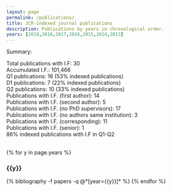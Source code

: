 ```yaml
---
layout: page
permalink: /publications/
title: JCR-indexed journal publications
description: Publications by years in chronological order.
years: [2019,2018,2017,2016,2015,2014,2013]
---
```

Summary:
<div class="wrapper">
Total publications with I.F: 30 <br>
Accumulated I.F.: 101,466 <br>
Q1 publications: 16 (53% indexed publications) <br>
D1 publications: 7 (22% indexed publications) <br>
Q2 publications: 10 (33% indexed publications) <br>
Publications with I.F. (first author): 14<br>
Publications with I.F. (second author): 5<br>
Publications with I.F. (no PhD supervisors): 17<br>
Publications with I.F. (no authors same institution): 3<br>
Publications with I.F. (corresponding): 11<br>
Publications with I.F. (senior): 1<br>
86% indexed publications with I.F in Q1-Q2<br>
<br>
</div>

{% for y in page.years %}
  <h3 class="year">{{y}}</h3>
  {% bibliography -f papers -q @*[year={{y}}]* %}
{% endfor %}
